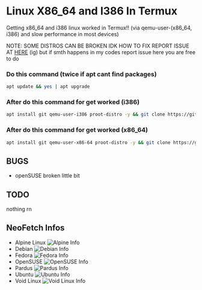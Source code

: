 # Linux X86_64 and I386 In Termux
Getting x86_64 and i386 linux worked in Termux!! (via qemu-user-(x86_64, i386) and slow performance in most devices)

NOTE: SOME DISTROS CAN BE BROKEN IDK HOW TO FIX REPORT ISSUE AT [HERE](https://github.com/termux/proot-distro/issues) (ig) but if smth happens in my codes report issue here you are free to do
### Do this command (twice if apt cant find packages)
```sh
apt update && yes | apt upgrade
```
### After do this command for get worked (i386)
```sh
apt install git qemu-user-i386 proot-distro -y && git clone https://github.com/mcagabe19/linux-x86_64-and-i386-in-termux && cd linux-x86_64-and-i386-in-termux && bash ./movedistrosi386.sh
```
### After do this command for get worked (x86_64)
```sh
apt install git qemu-user-x86-64 proot-distro -y && git clone https://github.com/mcagabe19/linux-x86_64-and-i386-in-termux && cd linux-x86_64-and-i386-in-termux && bash ./movedistrosx86_64.sh
```
## BUGS
* openSUSE broken little bit
## TODO
nothing rn
## NeoFetch Infos
* Alpine Linux
![Alpine Info](https://github.com/mcagabe19/linux-x86_64-and-i386-in-termux/raw/main/screenshots/alpine.jpg)
* Debian
![Debian Info](https://github.com/mcagabe19/linux-x86_64-and-i386-in-termux/raw/main/screenshots/debian.jpg)
* Fedora
![Fedora Info](https://github.com/mcagabe19/linux-x86_64-and-i386-in-termux/raw/main/screenshots/fedora.jpg)
* OpenSUSE
![OpenSUSE Info](https://github.com/mcagabe19/linux-x86_64-and-i386-in-termux/raw/main/screenshots/opensuse.jpg)
* Pardus
![Pardus Info](https://github.com/mcagabe19/linux-x86_64-and-i386-in-termux/raw/main/screenshots/pardus.jpg)
* Ubuntu
![Ubuntu Info](https://github.com/mcagabe19/linux-x86_64-and-i386-in-termux/raw/main/screenshots/ubuntu.jpg)
* Void Linux
![Void Linux Info](https://github.com/mcagabe19/linux-x86_64-and-i386-in-termux/raw/main/screenshots/void.jpg)
